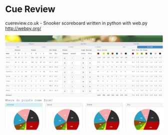 # Cue Review 
cuereview.co.uk - Snooker scoreboard written in python with web.py http://webpy.org/

![Screenshot](/cuereview.png)
